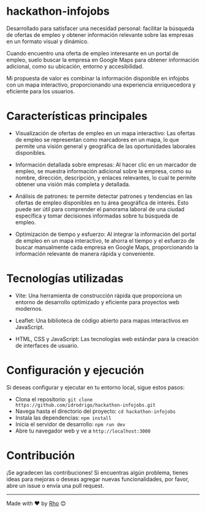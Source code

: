 # hackathon-infojobs
Desarrollado para satisfacer una necesidad personal: facilitar la búsqueda de ofertas de empleo y obtener información relevante sobre las empresas en un formato visual y dinámico.

Cuando encuentro una oferta de empleo interesante en un portal de empleo, suelo buscar la empresa en Google Maps para obtener información adicional, como su ubicación, entorno y accesibilidad. 

Mi propuesta de valor es combinar la información disponible en infojobs con un mapa interactivo, proporcionando una experiencia enriquecedora y eficiente para los usuarios.

# Características principales
* Visualización de ofertas de empleo en un mapa interactivo: Las ofertas de empleo se representan como marcadores en un mapa, lo que permite una visión general y geográfica de las oportunidades laborales disponibles.

* Información detallada sobre empresas: Al hacer clic en un marcador de empleo, se muestra información adicional sobre la empresa, como su nombre, dirección, descripción, y enlaces relevantes, lo cual te permite obtener una visión más completa y detallada.

* Análisis de patrones: te permite detectar patrones y tendencias en las ofertas de empleo disponibles en tu área geográfica de interés. Esto puede ser útil para comprender el panorama laboral de una ciudad específica y tomar decisiones informadas sobre tu búsqueda de empleo.

* Optimización de tiempo y esfuerzo: Al integrar la información del portal de empleo en un mapa interactivo, te ahorra el tiempo y el esfuerzo de buscar manualmente cada empresa en Google Maps, proporcionando la información relevante de manera rápida y conveniente.

# Tecnologías utilizadas
* Vite: Una herramienta de construcción rápida que proporciona un entorno de desarrollo optimizado y eficiente para proyectos web modernos.

* Leaflet: Una biblioteca de código abierto para mapas interactivos en JavaScript.

* HTML, CSS y JavaScript: Las tecnologías web estándar para la creación de interfaces de usuario.

# Configuración y ejecución
Si deseas configurar y ejecutar en tu entorno local, sigue estos pasos:

* Clona el repositorio: `git clone https://github.com/idrodrigo/hackathon-infojobs.git`
* Navega hasta el directorio del proyecto: `cd hackathon-infojobs`
* Instala las dependencias: `npm install`
* Inicia el servidor de desarrollo: `npm run dev`
* Abre tu navegador web y ve a `http://localhost:3000`

# Contribución
¡Se agradecen las contribuciones! Si encuentras algún problema, tienes ideas para mejoras o deseas agregar nuevas funcionalidades, por favor, abre un issue o envía una pull request.

---
Made with ❤️ by [Rho](https://github.com/idrodrigo) 😊
